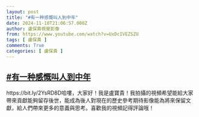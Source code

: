 ```yaml
---
layout: post
title: "#有一种感慨叫人到中年"
date: 2024-11-18T21:06:57.000Z
author: 盧保貴視覺影像
from: https://www.youtube.com/watch?v=UxDcIVEZSZU
tags: [ 盧保貴 ]
comments: True
categories: [ 盧保貴 ]
---
```

<!--1731964017000-->
[#有一种感慨叫人到中年](https://www.youtube.com/watch?v=UxDcIVEZSZU)
------

<div>
https://bit.ly/2YsRD8D哈嘍，大家好！我是盧寶貴！我拍攝的視頻希望能給大家帶來貢獻能夠留存後世，能成為後人對現在的歷史參考期待影像能為將來保留文獻，給人們帶來更多的意義與思考。喜歡我的視頻記得評論哦！
</div>
